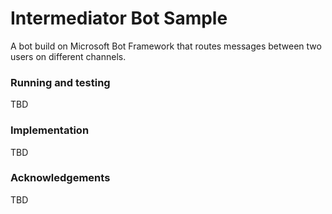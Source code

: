# Intermediator Bot Sample #

A bot build on Microsoft Bot Framework that routes messages between two users on
different channels.

### Running and testing ###

TBD

### Implementation ###

TBD

### Acknowledgements ###

TBD
